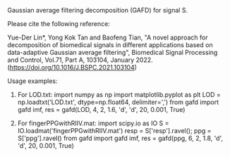 Gaussian average filtering decomposition (GAFD) for signal S.

Please cite the following reference: 

Yue-Der Lin*, Yong Kok Tan and Baofeng Tian, "A novel approach for decomposition of biomedical signals in different applications based on data-adaptive Gaussian average filtering", Biomedical Signal Processing and Control, Vol.71, Part A, 103104, January 2022. (https://doi.org/10.1016/J.BSPC.2021.103104)

Usage examples:

1) For LOD.txt:
import numpy as np
import matplotlib.pyplot as plt
LOD = np.loadtxt('LOD.txt', dtype=np.float64, delimiter=',')
from gafd import gafd
imf, res = gafd(LOD, 4, 2, 1.6, 'd', 'd', 20, 0.001, True)

2) For fingerPPGwithRIIV.mat:
import scipy.io as IO
S = IO.loadmat('fingerPPGwithRIIV.mat') 
resp = S['resp'].ravel(); ppg = S['ppg'].ravel()
from gafd import gafd
imf, res = gafd(ppg, 6, 2, 1.8, 'd', 'd', 20, 0.001, True)
